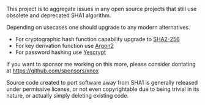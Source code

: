 This project is to aggregate issues in any open source projects that still use obsolete and deprecated SHA1 algorithm.

Depending on usecases one should upgrade to any modern alternatives.

* For cryptographic hash function capability upgrade to [SHA2-256](https://en.wikipedia.org/wiki/Template:Comparison_of_SHA_functions)
* For key derivation function use [Argon2](https://en.wikipedia.org/wiki/Argon2)
* For password hashing use [Yescrypt](https://www.openwall.com/yescrypt/)

If you want to sponsor me working on this more, please consider dontating at https://github.com/sponsors/xnox

Source code created to port software away from SHA1 is generally released under permissive license, or not even copyrightable due to being trivial in its nature, or actually simply deleting existing code.
